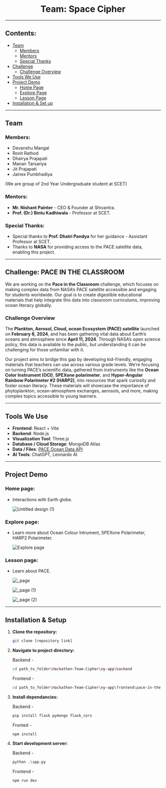 <h1 align="center"><strong>Team: Space Cipher</strong></h1>

---

## Contents:

- [Team](#team)
  - [Members](#members)
  - [Mentors](#mentors)
  - [Special Thanks](#special-thanks)
- [Challenge](#challenge-pace-in-the-classroom)
  - [Challenge Overview](#challenge-overview)
- [Tools We Use](#tools-we-use)
- [Project Demo](#project-demo)
  - [Home Page](#home-page)
  - [Explore Page](#explore-page)
  - [Lesson Page](#lesson-page)
- [Installation & Set up](#installation--setup)

---

## Team

### Members:

- Devanshu Mangal
- Ronit Rathod
- Dhairya Prajapati
- Manan Tarsariya
- Jit Prajapati
- Jainex Pumbhadiya

(We are group of 2nd Year Undergraduate student at SCET)

### Mentors:

- **Mr. Nishant Painter** - CEO & Founder at Shivantra.
- **Prof. (Dr.) Bintu Kadhiwala** - Professor at SCET.

### Special Thanks:

- Special thanks to **Prof. Dhatri Pandya** for her guidance - Assistant Professor at SCET.
- Thanks to **NASA** for providing access to the PACE satellite data, enabling this project.

---

## Challenge: PACE IN THE CLASSROOM

We are working on the **Pace in the Classroom** challenge, which focuses on making complex data from NASA’s PACE satellite accessible and engaging for students worldwide. Our goal is to create digestible educational materials that help integrate this data into classroom curriculums, improving ocean literacy globally.

### Challenge Overview

The **Plankton, Aerosol, Cloud, ocean Ecosystem (PACE) satellite** launched on **February 8, 2024**, and has been gathering vital data about Earth’s oceans and atmosphere since **April 11, 2024**. Through NASA’s open science policy, this data is available to the public, but understanding it can be challenging for those unfamiliar with it.

Our project aims to bridge this gap by developing kid-friendly, engaging materials that teachers can use across various grade levels. We’re focusing on turning PACE’s scientific data, gathered from instruments like the **Ocean Color Instrument (OCI)**, **SPEXone polarimeter**, and **Hyper-Angular Rainbow Polarimeter #2 (HARP2)**, into resources that spark curiosity and foster ocean literacy. These materials will showcase the importance of phytoplankton, ocean-atmosphere exchanges, aerosols, and more, making complex topics accessible to young learners.

---

## Tools We Use

- **Frontend**: React + Vite
- **Backend**: Node.js
- **Visualization Tool**: Three.js
- **Database / Cloud Storage**: MongoDB Atlas
- **Data / Files**: [PACE Ocean Data API](https://oceandata.sci.gsfc.nasa.gov/api/file_search/)
- **AI Tools**: ChatGPT, Leonardo AI

---

## Project Demo

### Home page:

- Interactions with Earth globe.

  ![Untitled design (1)](https://github.com/user-attachments/assets/464548d7-2bc2-43bd-bd48-6379287c640a)

### Explore page:

- Learn more about Ocean Colour Intrument, SPEXone Polarimeter, HARP2 Polarimeter.

  ![Explore page](https://github.com/user-attachments/assets/ece07c5d-2297-4804-bc16-1c2781376521)

### Lesson page:

- Learn about PACE.

  ![_page](https://github.com/user-attachments/assets/013dc89b-c136-4fb2-b974-c47e665dc2d9)

  ![_page (1)](https://github.com/user-attachments/assets/9f57b1b0-2fac-4f1f-a029-61beb3c14d3b)

  ![_page (2)](https://github.com/user-attachments/assets/fdf5a4ba-baf9-4a54-a36b-6234eb354d10)


---

## Installation & Setup

1. **Clone the repository:**
   ```bash
   git clone [repository link]

2. **Navigate to project directory:**

   Backend -
   ```bash
   cd path_to_folder\Hackathon-Team-Cipher\my-app\backend
   ```
   
   Frontend -
   ```bash
   cd path_to_folder\Hackathon-Team-Cipher\my-app\frontend\pace-in-the-classroom
   ```
   
3. **Install dependancies:**

   Backend -
   ```bash
   pip install flask pymongo flask_cors
   ```

   Fronted -
   ```bash
   npm install
   ```

4. **Start development server:**

   Backend -
   ```bash
   python .\app.py
   ```

   Frontend -
   ```bash
   npm run dev
   ```
